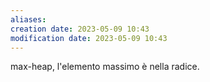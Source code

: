 ```yaml
---
aliases: 
creation date: 2023-05-09 10:43
modification date: 2023-05-09 10:43
---
```


max-heap, l'elemento massimo è nella radice.




